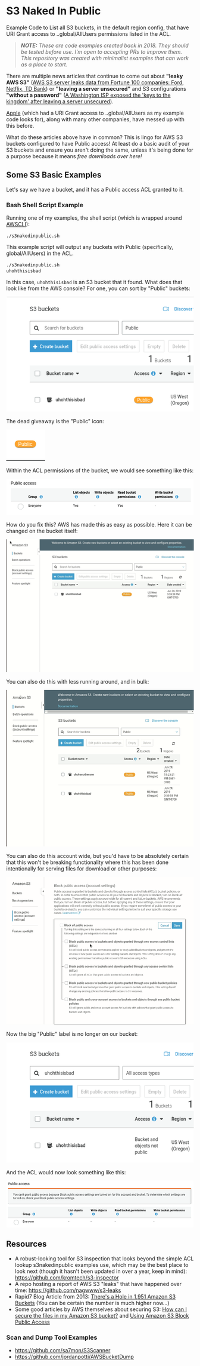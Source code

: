 # S3 Naked In Public

Example Code to List all S3 buckets, in the default region config, that have URI Grant access to ..global/AllUsers permissions listed in the ACL.

> ***NOTE:** These are code examples created back in 2018. They should be tested before use. I'm open to accepting PRs to improve them. This repository was created with minimalist examples that can work as a place to start.*

There are multiple news articles that continue to come out about **"leaky AWS S3"** ([AWS S3 server leaks data from Fortune 100 companies: Ford, Netflix, TD Bank](https://www.zdnet.com/article/aws-s3-server-leaks-data-from-fortune-100-companies-ford-netflix-td-bank/)) or **"leaving a server unsecured"** and S3 configurations **"without a password"** ([A Washington ISP exposed the 'keys to the kingdom' after leaving a server unsecured](https://techcrunch.com/2018/10/23/washington-isp-pocketinet-server-leak/)).

[Apple](https://medium.com/@jonathanbouman/how-i-hacked-apple-com-unrestricted-file-upload-bcda047e27e3) (which had a URI Grant access to ..global/AllUsers as my example code looks for), along with many other companies, have messed up with this before.

What do these articles above have in common? This is lingo for AWS S3 buckets configured to have Public access! At least do a basic audit of your S3 buckets and ensure you aren't doing the same, unless it's being done for a purpose because it means *free downloads over here!*

## Some S3 Basic Examples

Let's say we have a bucket, and it has a Public access ACL granted to it.

### Bash Shell Script Example

Running one of my examples, the shell script (which is wrapped around [AWSCLI](https://aws.amazon.com/cli/)):

```
./s3nakedinpublic.sh
```

This example script will output any buckets with Public (specifically, global/AllUsers) in the ACL.

```
./s3nakedinpublic.sh
uhohthisisbad
```

In this case, `uhohthisisbad` is an S3 bucket that it found. What does that look like from the AWS console? For one, you can sort by "Public" buckets:

![alt text](https://github.com/ScriptAutomate/s3nakedinpublic/blob/master/imgs/before-blocking-public.png "S3 Naked In Public")

The dead giveaway is the "Public" icon:

![alt text](https://github.com/ScriptAutomate/s3nakedinpublic/blob/master/imgs/public-icon.png "S3 Naked In Public")

Within the ACL permissions of the bucket, we would see something like this:

![alt text](https://github.com/ScriptAutomate/s3nakedinpublic/blob/master/imgs/public-access-acl.png "S3 Public Access ACL")

How do you fix this? AWS has made this as easy as possible. Here it can be changed on the bucket itself:

![alt text](https://github.com/ScriptAutomate/s3nakedinpublic/blob/master/imgs/aws-s3-bucket-specific-block-public.gif "S3 Block Public Access to Bucket")

You can also do this with less running around, and in bulk:

![alt text](https://github.com/ScriptAutomate/s3nakedinpublic/blob/master/imgs/aws-s3-bulk-bucket-block-public.gif "S3 Bulk Block Public Access to Buckets")

You can also do this account wide, but you'd have to be absolutely certain that this won't be breaking functionality where this has been done intentionally for serving files for download or other purposes:

![alt text](https://github.com/ScriptAutomate/s3nakedinpublic/blob/master/imgs/aws-s3-account-wide-bucket-block-public.gif "S3 Block Public Access to Buckets Account Wide")

Now the big "Public" label is no longer on our bucket:

![alt text](https://github.com/ScriptAutomate/s3nakedinpublic/blob/master/imgs/after-blocking-public.png "S3 Clothed In Public")

And the ACL would now look something like this:

![alt text](https://github.com/ScriptAutomate/s3nakedinpublic/blob/master/imgs/public-access-acl-blocked.png "S3 Public Access ACL Blocked")

## Resources

* A robust-looking tool for S3 inspection that looks beyond the simple ACL lookup s3nakedinpublic examples use, which may be the best place to look next (though it hasn't been updated in over a year, keep in mind): https://github.com/kromtech/s3-inspector
* A repo hosting a report of AWS S3 "leaks" that have happened over time: https://github.com/nagwww/s3-leaks
* Rapid7 Blog Article from 2013: [There's a Hole in 1,951 Amazon S3 Buckets](https://blog.rapid7.com/2013/03/27/open-s3-buckets/) (You can be certain the number is much higher now...)
* Some good articles by AWS themselves about securing S3: [How can I secure the files in my Amazon S3 bucket?](https://aws.amazon.com/premiumsupport/knowledge-center/secure-s3-resources/) and [Using Amazon S3 Block Public Access](https://docs.aws.amazon.com/AmazonS3/latest/dev/access-control-block-public-access.html)

### Scan and Dump Tool Examples

* https://github.com/sa7mon/S3Scanner
* https://github.com/jordanpotti/AWSBucketDump

